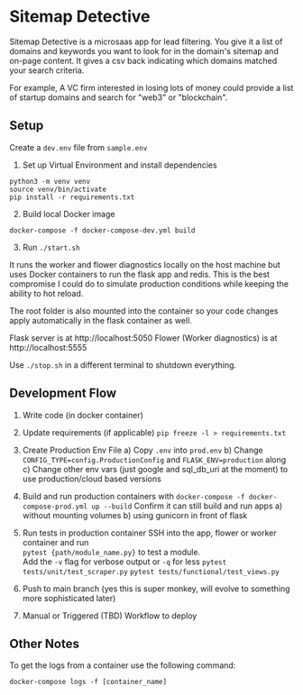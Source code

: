 # Sitemap Detective

Sitemap Detective is a microsaas app for lead filtering. You give it a list of domains and keywords you want to look for in the domain's sitemap and on-page content. It gives a csv back indicating which domains matched your search criteria.

For example, A VC firm interested in losing lots of money could provide a list of startup domains and search for "web3" or "blockchain".

## Setup

Create a `dev.env` file from `sample.env`

1. Set up Virtual Environment and install dependencies

```
python3 -m venv venv
source venv/bin/activate
pip install -r requirements.txt
```

2. Build local Docker image

`docker-compose -f docker-compose-dev.yml build`

3. Run `./start.sh`

It runs the worker and flower diagnostics locally on the host machine but uses Docker containers to run the flask app and redis. This is the best compromise I could do to simulate production conditions while keeping the ability to hot reload.

The root folder is also mounted into the container so your code changes apply automatically in the flask container as well.

Flask server is at http://localhost:5050
Flower (Worker diagnostics) is at http://localhost:5555

Use `./stop.sh` in a different terminal to shutdown everything.

## Development Flow

1. Write code (in docker container)

2. Update requirements (if applicable)
   `pip freeze -l > requirements.txt`

3. Create Production Env File
   a) Copy `.env` into `prod.env`
   b) Change `CONFIG_TYPE=config.ProductionConfig` and `FLASK_ENV=production` along
   c) Change other env vars (just google and sql_db_uri at the moment) to use production/cloud based versions

4. Build and run production containers with
   `docker-compose -f docker-compose-prod.yml up --build`
   Confirm it can still build and run apps a) without mounting volumes b) using gunicorn in front of flask

5. Run tests in production container
   SSH into the app, flower or worker container and run <br>
   `pytest {path/module_name.py}` to test a module. <br>
   Add the `-v` flag for verbose output or `-q` for less
   `pytest tests/unit/test_scraper.py`
   `pytest tests/functional/test_views.py`

6. Push to main branch (yes this is super monkey, will evolve to something more sophisticated later)

7. Manual or Triggered (TBD) Workflow to deploy

## Other Notes

To get the logs from a container use the following command:

```
docker-compose logs -f [container_name]
```
